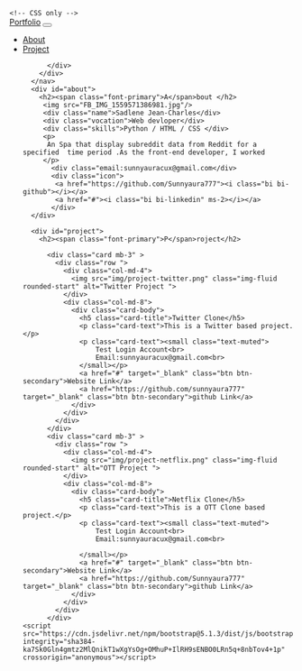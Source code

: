 <!DOCTYPE html>
<html lang="en">
<head>
    <meta charset="UTF-8">
    <meta http-equiv="X-UA-Compatible" content="IE=edge">
    <meta name="viewport" content="width=device-width, initial-scale=1.0">
    <link rel="stylesheet" href="https://cdn.jsdelivr.net/npm/bootstrap-icons@1.9.1/font/bootstrap-icons.css"> 
    <link rel ="icon" type="image/png" href="img/techis-logo.png"
    
    <!-- CSS only -->
<link href="https://cdn.jsdelivr.net/npm/bootstrap@5.2.0/dist/css/bootstrap.min.css" rel="stylesheet" integrity="sha384-gH2yIJqKdNHPEq0n4Mqa/HGKIhSkIHeL5AyhkYV8i59U5AR6csBvApHHNl/vI1Bx" crossorigin="anonymous">
<link rel="stylesheet" href="style.css">
    <title>Portfolio</title>
</head>
<body>
    <nav class="navbar navbar-expand-lg navbar-light shadow-sm">
        <div class="container">
          <a class="navbar-brand title-icon" href="#"><span class="font-primary">P</span>ortfolio</a>
          <button class="navbar-toggler" type="button" data-bs-toggle="collapse" data-bs-target="#navbarToggler">
            <span class="navbar-toggler-icon"></span>
          </button>
          <div class="collapse navbar-collapse" id="navbar-toggler">
            <ul class="navbar-nav ms-auto mb-2">
              <li class="nav-item">
                <a class="nav-link font-black " href="#about">About</a>
              </li>
              <li class="nav-item">
                <a class="nav-link font-black" href="#project">Project</a> 
              </li>
              
          </div>
        </div>
      </nav>
      <div id="about">
        <h2><span class="font-primary">A</span>bout </h2>
         <img src="FB_IMG_1559571386981.jpg"/>
         <div class="name">Sadlene Jean-Charles</div>
         <div class="vocation">Web devloper</div>
         <div class="skills">Python / HTML / CSS </div>
         <p>
          An Spa that display subreddit data from Reddit for a specified  time period .As the front-end developer, I worked 
         </p>
           <div class="email:sunnyauracux@gmail.com</div>
           <div class="icon">
            <a href="https://github.com/Sunnyaura777"><i class="bi bi-github"></i></a>
            <a href="#"><i class="bi bi-linkedin" ms-2></i></a>
           </div>
      </div>
      
      <div id="project">
        <h2><span class="font-primary">P</span>roject</h2>

          <div class="card mb-3" >
            <div class="row ">
              <div class="col-md-4">
                <img src="img/project-twitter.png" class="img-fluid rounded-start" alt="Twitter Project ">
              </div>
              <div class="col-md-8">
                <div class="card-body">
                  <h5 class="card-title">Twitter Clone</h5>
                  <p class="card-text">This is a Twitter based project.</p>
                  <p class="card-text"><small class="text-muted">
                      Test Login Account<br>
                      Email:sunnyauracux@gmail.com<br>
                  </small></p>
                  <a href="#" target="_blank" class="btn btn-secondary">Website Link</a>
                  <a href="https://github.com/sunnyaura777" target="_blank" class="btn btn-secondary">github Link</a>
                </div>
              </div>
            </div>
          </div>
          <div class="card mb-3" >
            <div class="row ">
              <div class="col-md-4">
                <img src="img/project-netflix.png" class="img-fluid rounded-start" alt="OTT Project ">
              </div>
              <div class="col-md-8">
                <div class="card-body">
                  <h5 class="card-title">Netflix Clone</h5>
                  <p class="card-text">This is a OTT Clone based project.</p>
                  <p class="card-text"><small class="text-muted">
                      Test Login Account<br>
                      Email:sunnyauracux@gmail.com<br>
  
                  </small></p>
                  <a href="#" target="_blank" class="btn btn-secondary">Website Link</a>
                  <a href="https://github.com/Sunnyaura777" target="_blank" class="btn btn-secondary">github Link</a>
                </div>
              </div>
            </div>
          </div>  
    <script src="https://cdn.jsdelivr.net/npm/bootstrap@5.1.3/dist/js/bootstrap.bundle.min.js" integrity="sha384-ka7Sk0Gln4gmtz2MlQnikT1wXgYsOg+OMhuP+IlRH9sENBO0LRn5q+8nbTov4+1p" crossorigin="anonymous"></script>
</body>
</html>

